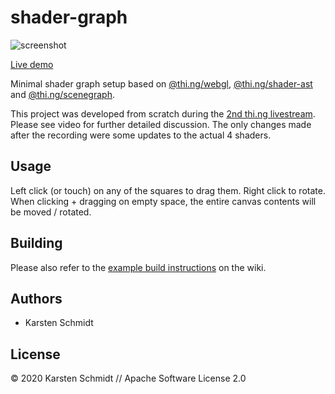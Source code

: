 # shader-graph

![screenshot](https://raw.githubusercontent.com/thi-ng/umbrella/develop/assets/examples/shader-graph.jpg)

[Live demo](http://demo.thi.ng/umbrella/shader-graph/)

Minimal shader graph setup based on
[@thi.ng/webgl](https://github.com/thi-ng/umbrella/tree/develop/packages/webgl),
[@thi.ng/shader-ast](https://github.com/thi-ng/umbrella/tree/develop/packages/shader-ast)
and
[@thi.ng/scenegraph](https://github.com/thi-ng/umbrella/tree/develop/packages/scenegraph).

This project was developed from scratch during the [2nd thi.ng
livestream](https://makertube.net/w/aTZXyecXhcexvt9G3hNX15). Please see video
for further detailed discussion. The only changes made after the recording were
some updates to the actual 4 shaders.

## Usage

Left click (or touch) on any of the squares to drag them. Right click to rotate.
When clicking + dragging on empty space, the entire canvas contents will be
moved / rotated.

## Building

Please also refer to the [example build
instructions](https://github.com/thi-ng/umbrella/wiki/Example-build-instructions)
on the wiki.

## Authors

- Karsten Schmidt

## License

&copy; 2020 Karsten Schmidt // Apache Software License 2.0
